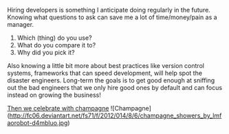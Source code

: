 Hiring developers is something I anticipate doing regularly in the future. Knowing what questions to ask can save me a lot of time/money/pain as a manager.

1. Which (thing) do you use?
2. What do you compare it to?
3. Why did you pick it?

Also knowing a little bit more about best practices like version control systems, frameworks that can speed development, will help spot the disaster engineers.
Long-term the goals is to get good enough at sniffing out the bad engineers that we only hire good ones by default and can focus instead on growing the business!




[Then we celebrate with champagne](http://www.metroactive.com/papers/metro/12.31.97/dining-9753.html)
![Champagne] (http://fc06.deviantart.net/fs71/f/2012/014/8/6/champagne_showers_by_lmfaorobot-d4mbluo.jpg)
